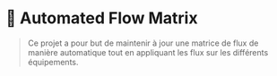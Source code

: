 # 🐍 Automated Flow Matrix

> Ce projet a pour but de maintenir à jour une matrice de flux de manière automatique tout en appliquant les flux sur les différents équipements.
